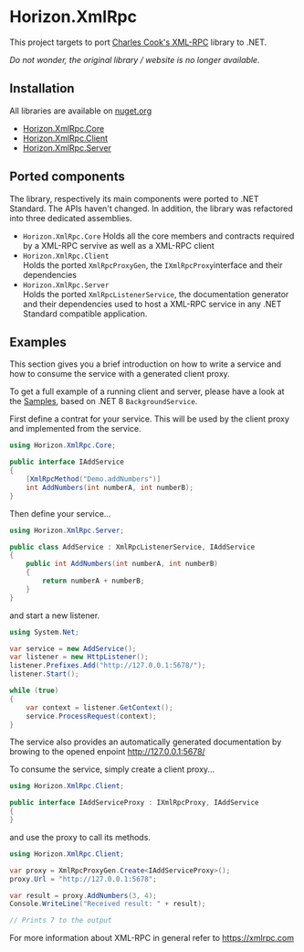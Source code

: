 # Horizon.XmlRpc
This project targets to port [Charles Cook's XML-RPC](http://xml-rpc.net) library to .NET.

_Do not wonder, the original library / website is no longer available._

## Installation
All libraries are available on [nuget.org](https://www.nuget.org)
* [Horizon.XmlRpc.Core](https://www.nuget.org/packages/Horizon.XmlRpc.Core/)
* [Horizon.XmlRpc.Client](https://www.nuget.org/packages/Horizon.XmlRpc.Client/)
* [Horizon.XmlRpc.Server](https://www.nuget.org/packages/Horizon.XmlRpc.Server/)

## Ported components
The library, respectively its main components were ported to .NET Standard. The APIs haven't changed. In addition, the library was refactored into three dedicated assemblies.

* `Horizon.XmlRpc.Core`
  Holds all the core members and contracts required by a XML-RPC servive as well as a XML-RPC client
* `Horizon.XmlRpc.Client`  
  Holds the ported `XmlRpcProxyGen`, the `IXmlRpcProxy`interface and their dependencies
* `Horizon.XmlRpc.Server`  
  Holds the ported `XmlRpcListenerService`, the documentation generator and their dependencies used to host a XML-RPC service in any .NET Standard compatible application.

## Examples
This section gives you a brief introduction on how to write a service and how to consume the service with a generated client proxy.

To get a full example of a running client and server, please have a look at the [Samples](./Samples), based on .NET 8 `BackgroundService`. 

First define a contrat for your service. This will be used by the client proxy and implemented from the service.

```C#
using Horizon.XmlRpc.Core;

public interface IAddService
{
    [XmlRpcMethod("Demo.addNumbers")]
    int AddNumbers(int numberA, int numberB);
}
```

Then define your service...

```C#
using Horizon.XmlRpc.Server;

public class AddService : XmlRpcListenerService, IAddService
{
    public int AddNumbers(int numberA, int numberB)
    {
        return numberA + numberB;
    }
}
````

and start a new listener.

```C#
using System.Net; 

var service = new AddService();
var listener = new HttpListener();
listener.Prefixes.Add("http://127.0.0.1:5678/");
listener.Start();

while (true)
{
    var context = listener.GetContext();
    service.ProcessRequest(context);
}
```

The service also provides an automatically generated documentation by browing to the opened enpoint http://127.0.0.1:5678/

To consume the service, simply create a client proxy...

```C#
using Horizon.XmlRpc.Client;

public interface IAddServiceProxy : IXmlRpcProxy, IAddService
{
}
````

 and use the proxy to call its methods. 

```C#
using Horizon.XmlRpc.Client;

var proxy = XmlRpcProxyGen.Create<IAddServiceProxy>();
proxy.Url = "http://127.0.0.1:5678";

var result = proxy.AddNumbers(3, 4);
Console.WriteLine("Received result: " + result);

// Prints 7 to the output
```

For more information about XML-RPC in general refer to https://xmlrpc.com
